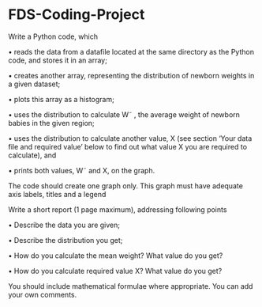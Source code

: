 # FDS-Coding-Project

Write a Python code, which

• reads the data from a datafile located at the same directory as the Python code, and stores it in an array;

• creates another array, representing the distribution of newborn weights in a given dataset;

• plots this array as a histogram;

• uses the distribution to calculate W˜ , the average weight of newborn babies in the given region;

• uses the distribution to calculate another value, X (see section ‘Your data file and required value’ below
to find out what value X you are required to calculate), and

• prints both values, W˜ and X, on the graph.

The code should create one graph only. This graph must have adequate axis labels, titles and a legend



Write a short report (1 page maximum), addressing following points

• Describe the data you are given;

• Describe the distribution you get;

• How do you calculate the mean weight? What value do you get?

• How do you calculate required value X? What value do you get?

You should include mathematical formulae where appropriate. You can add your own comments.
